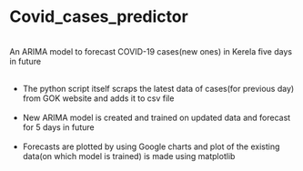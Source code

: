 # Covid_cases_predictor
<br>
An ARIMA model to forecast COVID-19 cases(new ones) in Kerela five days in future
<br>
<br>
<ul>
  <li>The python script itself scraps the latest data of cases(for previous day) from GOK website and adds it to csv file</li>
  <br>
  <li>New ARIMA model is created and trained on updated data and forecast for 5 days in future</li>
  <br>
  <li>Forecasts are plotted by using Google charts and plot of the existing data(on which model is trained) is made using matplotlib</li>
</ul>
